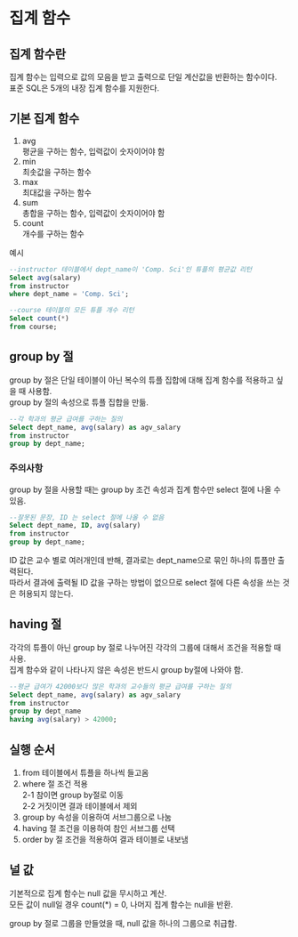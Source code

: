 # 집계 함수
## 집계 함수란
집계 함수는 입력으로 값의 모음을 받고 출력으로 단일 계산값을 반환하는 함수이다.  
표준 SQL은 5개의 내장 집계 함수를 지원한다.  

## 기본 집계 함수
1. avg  
평균을 구하는 함수, 입력값이 숫자이어야 함  
2. min  
최솟값을 구하는 함수
3. max  
최대값을 구하는 함수
4. sum  
총합을 구하는 함수, 입력값이 숫자이어야 함  
5. count  
개수를 구하는 함수

예시
```sql
--instructor 테이블에서 dept_name이 'Comp. Sci'인 튜플의 평균값 리턴
Select avg(salary)
from instructor
where dept_name = 'Comp. Sci';

--course 테이블의 모든 튜플 개수 리턴
Select count(*)
from course;
```

## group by 절
group by 절은 단일 테이블이 아닌 복수의 튜플 집합에 대해 집계 함수를 적용하고 싶을 때 사용함.  
group by 절의 속성으로 튜플 집합을 만듦.  

```sql
--각 학과의 평균 급여를 구하는 질의
Select dept_name, avg(salary) as agv_salary
from instructor
group by dept_name;
```

### 주의사항
group by 절을 사용할 때는 group by 조건 속성과 집계 함수만 select 절에 나올 수 있음.  
```sql
--잘못된 문장, ID 는 select 절에 나올 수 없음
Select dept_name, ID, avg(salary)
from instructor
group by dept_name;
```
ID 값은 교수 별로 여러개인데 반해, 결과로는 dept_name으로 묶인 하나의 튜플만 출력된다.  
따라서 결과에 출력될 ID 값을 구하는 방법이 없으므로 select 절에 다른 속성을 쓰는 것은 허용되지 않는다.  

## having 절
각각의 튜플이 아닌 group by 절로 나누어진 각각의 그룹에 대해서 조건을 적용할 때 사용.  
집계 함수와 같이 나타나지 않은 속성은 반드시 group by절에 나와야 함.  
```sql
--평균 급여가 42000보다 많은 학과의 교수들의 평균 급여를 구하는 질의
Select dept_name, avg(salary) as agv_salary
from instructor
group by dept_name
having avg(salary) > 42000;
```

## 실행 순서
1. from 테이블에서 튜플을 하나씩 들고옴
2. where 절 조건 적용  
   2-1 참이면 group by절로 이동  
   2-2 거짓이면 결과 테이블에서 제외  
3. group by 속성을 이용하여 서브그룹으로 나눔
4. having 절 조건을 이용하여 참인 서브그룹 선택
5. order by 절 조건을 적용하여 결과 테이블로 내보냄  

## 널 값
기본적으로 집계 함수는 null 값을 무시하고 계산.  
모든 값이 null일 경우 count(*) = 0, 나머지 집계 함수는 null을 반환.  

group by 절로 그룹을 만들었을 때, null 값을 하나의 그룹으로 취급함.  
